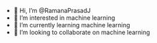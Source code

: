 - 👋 Hi, I’m @RamanaPrasadJ
- 👀 I’m interested in machine learning
- 🌱 I’m currently learning machine learning
- 💞️ I’m looking to collaborate on machine learning

<!---
RamanaPrasadJ/RamanaPrasadJ is a ✨ special ✨ repository because its `README.md` (this file) appears on your GitHub profile.
You can click the Preview link to take a look at your changes.
--->
